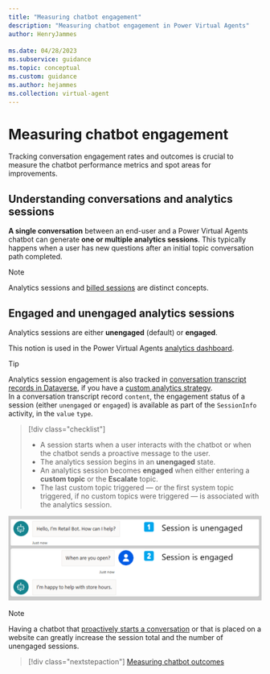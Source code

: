```yaml
---
title: "Measuring chatbot engagement"
description: "Measuring chatbot engagement in Power Virtual Agents"
author: HenryJammes

ms.date: 04/28/2023
ms.subservice: guidance
ms.topic: conceptual
ms.custom: guidance
ms.author: hejammes
ms.collection: virtual-agent
---
```


# Measuring chatbot engagement

Tracking conversation engagement rates and outcomes is crucial to measure the chatbot performance metrics and spot areas for improvements.

## Understanding conversations and analytics sessions

 **A single conversation** between an end-user and a Power Virtual Agents chatbot can generate **one or multiple analytics sessions**. This typically happens when a user has new questions after an initial topic conversation path completed.

> [!NOTE]
> Analytics sessions and [billed sessions](/power-virtual-agents/preview/analytics-billed-sessions) are distinct concepts.

## Engaged and unengaged analytics sessions

Analytics sessions are either **unengaged** (default) or **engaged**.

This notion is used in the Power Virtual Agents [analytics dashboard](power-virtual-agents/preview/analytics-summary).

> [!TIP]
> Analytics session engagement is also tracked in [conversation transcript records in Dataverse](../analytics-sessions-transcripts.md), if you have a [custom analytics strategy](./custom-analytics-strategy.md).
<br> In a conversation transcript record `content`, the engagement status of a session (either `unengaged` or `engaged`) is available as part of the `SessionInfo` activity, in the `value` `type`.

> [!div class="checklist"]
>
> - A session starts when a user interacts with the chatbot or when the chatbot sends a proactive message to the user.
> - The analytics session begins in an **unengaged** state.
> - An analytics session becomes **engaged** when either entering a **custom topic** or the **Escalate** topic.
> - The last custom topic triggered — or the first system topic triggered, if no custom topics were triggered — is associated with the analytics session.

 ![Chatbot engagement](./media/chatbot-engagement.png)

> [!NOTE]
> Having a chatbot that [proactively starts a conversation](/power-virtual-agents/configure-bot-greeting) or that is placed on a website can greatly increase the session total and the number of unengaged sessions.

> [!div class="nextstepaction"]
> [Measuring chatbot outcomes](measuring-outcomes.md)
